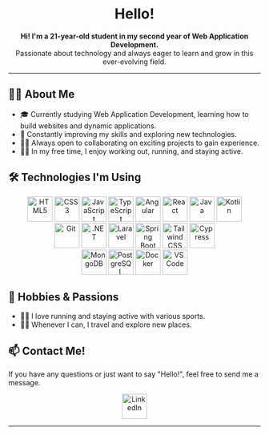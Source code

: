 <h1 align="center">Hello!</h1>

<p align="center">
  <b>Hi! I'm a 21-year-old student in my second year of Web Application Development.</b><br/>
  Passionate about technology and always eager to learn and grow in this ever-evolving field.
</p>

<hr/>

<h2>👨‍💻 About Me</h2>
<ul>
  <li>🎓 Currently studying Web Application Development, learning how to build websites and dynamic applications.</li>
  <li>🌱 Constantly improving my skills and exploring new technologies.</li>
  <li>🧑‍🏫 Always open to collaborating on exciting projects to gain experience.</li>
  <li>🏋️‍♂️ In my free time, I enjoy working out, running, and staying active.</li>
</ul>

<h2>🛠️ Technologies I'm Using</h2>
<p align="center">
  <img src="https://cdn.jsdelivr.net/gh/devicons/devicon/icons/html5/html5-original.svg" title="HTML5" alt="HTML5" width="50"/>
  <img src="https://cdn.jsdelivr.net/gh/devicons/devicon/icons/css3/css3-original.svg" title="CSS3" alt="CSS3" width="50"/>
  <img src="https://cdn.jsdelivr.net/gh/devicons/devicon/icons/javascript/javascript-original.svg" title="JavaScript" alt="JavaScript" width="50"/>
  <img src="https://cdn.jsdelivr.net/gh/devicons/devicon/icons/typescript/typescript-original.svg" title="TypeScript" alt="TypeScript" width="50"/>
  <img src="https://cdn.jsdelivr.net/gh/devicons/devicon/icons/angularjs/angularjs-original.svg" title="Angular" alt="Angular" width="50"/>
  <img src="https://cdn.jsdelivr.net/gh/devicons/devicon/icons/react/react-original.svg" title="React" alt="React" width="50"/>
  <img src="https://cdn.jsdelivr.net/gh/devicons/devicon/icons/java/java-original.svg" title="Java" alt="Java" width="50"/>
  <img src="https://cdn.jsdelivr.net/gh/devicons/devicon/icons/kotlin/kotlin-original.svg" title="Kotlin" alt="Kotlin" width="50"/>
  <br>
  <img src="https://cdn.jsdelivr.net/gh/devicons/devicon/icons/git/git-original.svg" title="Git" alt="Git" width="50"/>
  <img src="https://cdn.jsdelivr.net/gh/devicons/devicon/icons/dot-net/dot-net-original.svg" title=".NET" alt=".NET" width="50"/>
  <img src="https://cdn.jsdelivr.net/gh/devicons/devicon/icons/laravel/laravel-original.svg" title="Laravel" alt="Laravel" width="50"/>
  <img src="https://cdn.jsdelivr.net/gh/devicons/devicon/icons/spring/spring-original.svg" title="Spring Boot" alt="Spring Boot" width="50"/>
  <img src="https://upload.wikimedia.org/wikipedia/commons/d/d5/Tailwind_CSS_Logo.svg" title="Tailwind CSS" alt="Tailwind CSS" width="50"/>
  <img src="https://www.cypress.io/images/layouts/cypress-logo.svg" title="Cypress" alt="Cypress" width="50"/>
  <br>
  <img src="https://cdn.jsdelivr.net/gh/devicons/devicon/icons/mongodb/mongodb-original.svg" title="MongoDB" alt="MongoDB" width="50"/>
  <img src="https://cdn.jsdelivr.net/gh/devicons/devicon/icons/postgresql/postgresql-original.svg" title="PostgreSQL" alt="PostgreSQL" width="50"/>
  <img src="https://cdn.jsdelivr.net/gh/devicons/devicon/icons/docker/docker-original.svg" title="Docker" alt="Docker" width="50"/>
  <img src="https://cdn.jsdelivr.net/gh/devicons/devicon/icons/vscode/vscode-original.svg" title="VS Code" alt="VS Code" width="50"/>
</p>

<h2>💪 Hobbies & Passions</h2>
<ul>
  <li>🏃‍♂️ I love running and staying active with various sports.</li>
  <li>🚴‍♂️ Whenever I can, I travel and explore new places.</li>
</ul>

<h2>📫 Contact Me!</h2>
<p>If you have any questions or just want to say "Hello!", feel free to send me a message.</p>

<p align="center">
  <a href="https://www.linkedin.com/in/raul-fern%C3%A1ndez-delgado-9a64a731b/">
    <img src="https://cdn.jsdelivr.net/gh/devicons/devicon/icons/linkedin/linkedin-original.svg" title="LinkedIn" alt="LinkedIn" width="50"/>
  </a>
</p>

<hr/>
